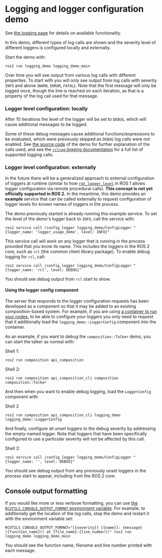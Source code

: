 # Logging and logger configuration demo

See [the logging page](Logging) for details on available functionality.

In this demo, different types of log calls are shown and the severity level of different loggers is configured locally and externally.

Start the demo with:
```
ros2 run logging_demo logging_demo_main
```

Over time you will see output from various log calls with different properties.
To start with you will only see output from log calls with severity `INFO` and above (`WARN`, `ERROR`, `FATAL`).
Note that the first message will only be logged once, though the line is reached on each iteration, as that is a property of the log call used for that message.

### Logger level configuration: locally

After 10 iterations the level of the logger will be set to `DEBUG`, which will cause additional messages to be logged.

Some of these debug messages cause additional functions/expressions to be evaluated, which were previously skipped as `DEBUG` log calls were not enabled.
See [the source code](https://github.com/ros2/demos/blob/master/logging_demo/src/logger_usage_component.cpp) of the demo for further explanation of the calls used, and see the [`rclcpp` logging documentation]() for a full list of supported logging calls.

### Logger level configuration: externally

In the future there will be a generalized approach to external configuration of loggers at runtime (similar to how [`rqt_logger_level`](http://wiki.ros.org/rqt_logger_level) in ROS 1 allows logger configuration via remote procedural calls).
**This concept is not yet officially supported in ROS 2.**
In the meantime, this demo provides an **example** service that can be called externally to request configuration of logger levels for known names of loggers in the process.

The demo previously started is already running this example service.
To set the level of the demo's logger back to `INFO`, call the service with:

```
ros2 service call /config_logger logging_demo/ConfigLogger "{logger_name: 'logger_usage_demo', level: INFO}"
```

This service call will work on any logger that is running in the process provided that you know its name.
This includes the loggers in the ROS 2 core, such as `rcl` (the common client library package).
To enable debug logging for `rcl`, call:

```
ros2 service call /config_logger logging_demo/ConfigLogger "{logger_name: 'rcl', level: DEBUG}"
```

You should see debug output from `rcl` start to show.

#### Using the logger config component

The server that responds to the logger configuration requests has been developed as a component so that it may be added to an existing composition-based system.
For example, if you are using [a container to run your nodes](Composition#using-components), to be able to configure your loggers you only need to request that it additionally load the `logging_demo::LoggerConfig` component into the container.

As an example, if you want to debug the `composition::Talker` demo, you can start the talker as normal with:

Shell 1:
```
ros2 run composition api_composition
```
Shell 2:
```
ros2 run composition api_composition_cli composition composition::Talker
```

And then when you want to enable debug logging, load the `LoggerConfig` component with:

Shell 2
```
ros2 run composition api_composition_cli logging_demo logging_demo::LoggerConfig
```

And finally, configure all unset loggers to the debug severity by addressing the empty-named logger.
Note that loggers that have been specifically configured to use a particular severity will not be affected by this call.

Shell 2:
```
ros2 service call /config_logger logging_demo/ConfigLogger "{logger_name: '', level: DEBUG}"
```
You should see debug output from any previously unset loggers in the process start to appear, including from the ROS 2 core.

## Console output formatting

If you would like more or less verbose formatting, you can use [the `RCUTILS_CONSOLE_OUTPUT_FORMAT` environment variable](Logging#console-output-configuration).
For example, to additionally get the location of the log calls, stop the demo and restart it with the environment variable set:
```
RCUTILS_CONSOLE_OUTPUT_FORMAT="[{severity}] [{name}]: {message} ({function_name}() at {file_name}:{line_number})" ros2 run logging_demo logging_demo_main
```

You should see the function name, filename and line number printed with each message.